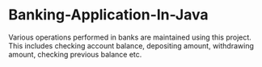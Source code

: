 # Banking-Application-In-Java
Various operations performed in banks are maintained using this project. This includes checking account balance, depositing amount, withdrawing amount, checking previous balance etc.
